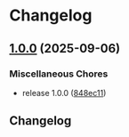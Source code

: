 # Changelog

## [1.0.0](https://github.com/LuanRT/ytc-bridge/compare/ytc-bridge-v1.0.0...ytc-bridge-v1.0.0) (2025-09-06)


### Miscellaneous Chores

* release 1.0.0 ([848ec11](https://github.com/LuanRT/ytc-bridge/commit/848ec1118cd428a55d162e38480d5ec7b1017c18))

## Changelog
